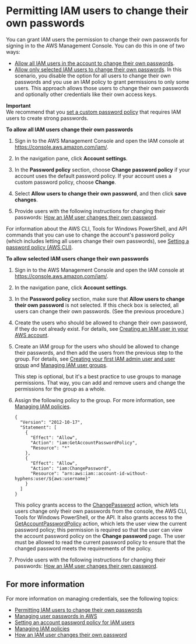 # Permitting IAM users to change their own passwords<a name="id_credentials_passwords_enable-user-change"></a>

You can grant IAM users the permission to change their own passwords for signing in to the AWS Management Console\. You can do this in one of two ways:
+ [Allow all IAM users in the account to change their own passwords](#proc_letalluserschangepassword)\. 
+ [Allow only selected IAM users to change their own passwords](#proc_letselectuserschangepassword)\. In this scenario, you disable the option for all users to change their own passwords and you use an IAM policy to grant permissions to only some users\. This approach allows those users to change their own passwords and optionally other credentials like their own access keys\. 

**Important**  
We recommend that you [set a custom password policy](id_credentials_passwords_account-policy.md) that requires IAM users to create strong passwords\.<a name="proc_letalluserschangepassword"></a>

**To allow all IAM users change their own passwords**

1. Sign in to the AWS Management Console and open the IAM console at [https://console\.aws\.amazon\.com/iam/](https://console.aws.amazon.com/iam/)\.

1. In the navigation pane, click **Account settings**\.

1. In the **Password policy** section, choose **Change password policy** if your account uses the default password policy\. If your account uses a custom password policy, choose **Change**\.

1. Select **Allow users to change their own password**, and then click **save changes**\. 

1. Provide users with the following instructions for changing their passwords: [How an IAM user changes their own password](id_credentials_passwords_user-change-own.md)\. 

For information about the AWS CLI, Tools for Windows PowerShell, and API commands that you can use to change the account's password policy \(which includes letting all users change their own passwords\), see [Setting a password policy \(AWS CLI\)](id_credentials_passwords_account-policy.md#PasswordPolicy_CLI)\.<a name="proc_letselectuserschangepassword"></a>

**To allow selected IAM users change their own passwords**

1. Sign in to the AWS Management Console and open the IAM console at [https://console\.aws\.amazon\.com/iam/](https://console.aws.amazon.com/iam/)\.

1. In the navigation pane, click **Account settings**\. 

1. In the **Password policy** section, make sure that **Allow users to change their own password** is not selected\. If this check box is selected, all users can change their own passwords\. \(See the previous procedure\.\) 

1. Create the users who should be allowed to change their own password, if they do not already exist\. For details, see [Creating an IAM user in your AWS account](id_users_create.md)\. 

1. Create an IAM group for the users who should be allowed to change their passwords, and then add the users from the previous step to the group\. For details, see [Creating your first IAM admin user and user group](getting-started_create-admin-group.md) and [Managing IAM user groups](id_groups_manage.md)\. 

   This step is optional, but it's a best practice to use groups to manage permissions\. That way, you can add and remove users and change the permissions for the group as a whole\. 

1. Assign the following policy to the group\. For more information, see [Managing IAM policies](access_policies_manage.md)\.

   ```
   {
     "Version": "2012-10-17",
     "Statement": [
       {
         "Effect": "Allow",
         "Action": "iam:GetAccountPasswordPolicy",
         "Resource": "*"
       },
       {
         "Effect": "Allow",
         "Action": "iam:ChangePassword",
         "Resource": "arn:aws:iam::account-id-without-hyphens:user/${aws:username}"
       }
     ]
   }
   ```

   This policy grants access to the [ChangePassword](https://docs.aws.amazon.com/IAM/latest/APIReference/API_ChangePassword.html) action, which lets users change only their own passwords from the console, the AWS CLI, Tools for Windows PowerShell, or the API\. It also grants access to the [GetAccountPasswordPolicy](https://docs.aws.amazon.com/IAM/latest/APIReference/API_GetAccountPasswordPolicy.html) action, which lets the user view the current password policy; this permission is required so that the user can view the account password policy on the **Change password** page\. The user must be allowed to read the current password policy to ensure that the changed password meets the requirements of the policy\.

1. Provide users with the following instructions for changing their passwords: [How an IAM user changes their own password](id_credentials_passwords_user-change-own.md)\. 

## For more information<a name="HowToPwdIAMUser-moreinfo"></a>

For more information on managing credentials, see the following topics:
+ [Permitting IAM users to change their own passwords](#id_credentials_passwords_enable-user-change) 
+ [Managing user passwords in AWS](id_credentials_passwords.md)
+ [Setting an account password policy for IAM users](id_credentials_passwords_account-policy.md)
+ [Managing IAM policies](access_policies_manage.md)
+ [How an IAM user changes their own password](id_credentials_passwords_user-change-own.md)